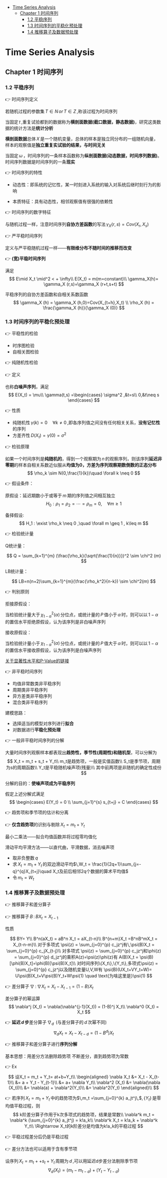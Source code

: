 - [Time Series Analysis](#time-series-analysis)
  - [Chapter 1 时间序列](#chapter-1-时间序列)
    - [1.2 平稳序列](#12-平稳序列)
    - [1.3 时间序列的平稳化预处理](#13-时间序列的平稳化预处理)
    - [1.4 推移算子及数据预处理](#14-推移算子及数据预处理)

# Time Series Analysis

## Chapter 1 时间序列

### 1.2 平稳序列

👉 时间序列定义

若随机过程的参数集$\,T\in N \,or\, T\in Z\,$,称该过程为时间序列

当固定$\,t\,$,重复试验都到的数据称为**横剖面数据(截口数据，静态数据)**，研究这类数据的统计方法是**统计分析**

**横剖面数据**总体$\,X\,$是一个随机变量，总体的样本是独立同分布的一组随机向量，样本的观察值是**独立重复实试验的结果，与时间无关**

当固定$\,\omega\,$，时间序列的一条样本函数称为**纵剖面数据(动态数据，时间序列数据)**。时间序列数据是时间序列的一条**现实**

👉 时间序列的特性

- 动态性：即系统的记忆性，某一时刻进入系统的输入对系统后继时刻行为的影响

- 本质特征：具有动态性，相邻观察值有很强的依赖性

👉 时间序列的数字特征

与随机过程一样，注意时间序列**自协方差函数**的写法$\,\gamma_X (r,s) = Cov(X_r,X_s)\,$

👉 严平稳时间序列

定义与严平稳随机过程一样——**有限维分布不随时间的推移而改变**

👉 **(宽)平稳时间序列**

满足
$$
        E\mid X_t \mid^2 < + \infty\\
        E(X_t) = m(m=constant)\\
        \gamma_X(h)= \gamma_X (r,s)=\gamma_X (r+t,s+t)
$$

平稳序列的自协方差函数和自相关系数函数
$$
  \gamma_X (h) = \gamma_X (h,0)=Cov(X_{t+h},X_t) \\
  \rho_X (h) = \frac{\gamma_X (h)}{\gamma_X (0)}
$$

### 1.3 时间序列的平稳化预处理

👉 平稳性的检验

- 时序图检验
- 自相关图检验

👉 纯随机性检验

👉 定义

也称**白噪声序列**，满足
$$
  E(X_t) = \mu\\
  \gamma(t,s) =\begin{cases}
    \sigma^2 ,&t=s\\
    0,&t\neq s
  \end{cases}
$$

👉 性质

- 纯随机性$\,\gamma(k)=0 \quad \forall k \neq 0\,$,即各序列值之间没有任何相关关系，**没有记忆性**的序列
- 方差齐性$\,D(X_t)=\gamma(0)=\sigma^2\,$

👉 检验原理

如果一个时间序列是**纯随机的**，得到一个观察期为$\,n\,$的观察序列，则该序列**延迟非零期**的样本自相关系数近似服从**均值为0，方差为序列观察期数倒数的正态分布**
$$
  \rho_k \sim N(0,\frac{1}{k})\quad \forall k \neq 0
$$

👉 假设条件：

原假设：延迟期数小于或等于$\,m\,$期的序列值之间相互独立
$$
  H_0 : \rho_1 = \rho_2 = \cdots = \rho_m = 0, \quad \forall m \geq 1
$$

备择假设:
$$
  H_1 : \exist \rho_k \neq 0 ,\quad \forall m \geq 1 , k\leq m
$$

👉 检验统计量

Q统计量：

$$
  Q = \sum_{k=1}^{m} (\frac{\rho_k}{\sqrt{\frac{1}{n}}})^2 \sim \chi^2 (m)
$$

LB统计量：

$$
  LB=n(n+2)\sum_{k=1}^{m}(\frac{\rho_k^2}{n-k}) \sim \chi^2(m)
$$

👉 判别原则

拒接原假设：

当检验统计量大于$\,\chi^2_{1-\alpha}(\alpha)\,$分位点，或统计量的$\,P\,$值小于$\,\alpha\,$时，则可以以$\,1-\alpha\,$的置信水平拒绝原假设，认为该序列是非白噪声序列

接收原假设：

当检验统计量小于$\,\chi^2_{1-\alpha}(\alpha)\,$分位点，或统计量的$\,P\,$值大于$\,\alpha\,$时，则可以以$\,1-\alpha\,$的置信水平接收原假设，认为该序列是白噪声序列

[关于显著性水平和P-Value的链接](https://www.zhihu.com/question/23680352/answer/144892542)

👉 非平稳时间序列

- 均值非常数类非平稳序列
- 周期类非平稳序列
- 异方差类非平稳序列
- 混合类非平稳序列

建模思路：

- 选择适当的模型对序列进行**拟合**
- 对数据进行**平稳化预处理**

👉 一般非平稳时间序列的分解

大量时间序列观察样本都表现出**趋势性，季节性(周期性)和随机型**，可以分解为
$$
  X_t = m_t + s_t + Y_t\\
  m_t是趋势项，一般是实值函数\\
  S_t是季节项，周期为s的周期函数\\
  Y_t是平稳随机噪声项(残量)\\
  其中前两项是非随机的确定性成份
$$

分解的目的：**使噪声项成为平稳序列**

假定上述分解式满足
$$
  \begin{cases}
    E(Y_t) = 0 \\
    \sum_{j=1}^{s} s_{t+j} = C
  \end{cases}
$$

👉 趋势项和季节项的估计和分离

👉 **仅含趋势项**的识别与剔除$\,X_t = m_t + Y_t\,$

最小二乘法——拟合均值函数并将过程零均值化

滑动平均平滑方法——以直代曲，平滑数据，消去噪声项

- 取非负整数$\,q\,$
- 求$\,X_t = m_t + Y_t\,$的双边滑动平均$\,W_t = \frac{1}{2q+1}\sum_{j=-q}^{q}X_{t+j}\quad X_t及前后相邻2q个数据的算术平均值$
- 令$\,m_t = W_t\,$

### 1.4 推移算子及数据预处理

👉 推移算子和差分算子

👉 推移算子$\,B\,$:$\,BX_t = X_{t-1}\,$

性质

$$
  BY= Y\\
  B^n(aX_t) = aB^n X_t = aX_{t-n}\\
  B^{n+m}X_t  =B^nB^mX_t = X_{t-n-m}\\
  对于多项式 \psi(z) = \sum_{j=0}^{p} c_jz^j有\,\psi(B)X_t = \sum_{j=0}^{p} c_jX_{t-j}\\
  对多项式 \psi(z) = \sum_{j=0}^{p} c_jz^j和\phi(z) = \sum_{j=0}^{p} d_jz^j的乘积A(z)=\psi(z)\phi(z)有 A(B)X_t = \psi(B)[\phi(B)X_t]=\phi(B)[\psi(B)X_t]\\
  对时间序列\{X_t\},\{Y_t\},多项式\psi(z) = \sum_{j=0}^{p} c_jz^j以及随机变量U,V,W有 \psi(B)(UX_t+VY_t+W)= U\psi(B)X_t+V\psi(B)Y_t+W\psi(1) \quad \text{为啥这里是}\psi(1)
$$

👉 差分算子$\,\nabla\,$:$\,\nabla X_t = X_t - X_{t-1} = (1-B)X_t\,$

差分算子的幂运算
$$
  \nabla^j (X_t) = \nabla(\nabla^{j-1}(X_t)) = (1-B)^j X_t\\
  \nabla^0 (X_t) = X_t
$$

👉 **延迟$\,d\,$步**差分算子$\,\nabla_d\,$ (与差分算子的$\,d\,$次幂不同)
$$
  \nabla_d X_t = X_t - X_{t-d} = (1-B^d)X_t
$$

👉 推移算子和差分算子进行**序列分解**

基本思想：用差分方法删除趋势项 不断差分，直到趋势项为常数

👉 Ex
$$
  设X_t = m_t + Y_t= at+b+Y_t\\
  \begin{aligned}
    \nabla X_t &= X_t - X_{t-1}\\
    &= a + Y_t - Y_{t-1}\\
    &= a+ \nabla Y_t\\
    \nabla^2 (X_t) &= \nabla(\nabla (X_t))\\
    &= \nabla(a) + \nabla^2(Y_t)\\
    &= \nabla^2(Y_t)
  \end{aligned}\\
$$

👉 若序列$\,X_t = m_t + Y_t\,$中的趋势项为$\,m_t  =\sum_{j=0}^{k} a_jt^j\,$,$\,\{Y_t\}\,$是零均值平稳过程，则
$$
  k阶差分算子作用于k次多项式的趋势项，结果是常数\\
  \nabla^k m_t = \nabla^k (\sum_{j=0}^{k} a_jt^j) = k!a_k\\
  \nabla^k X_t = k!a_k + \nabla^k Y_t\\
  \Rightarrow X_t的k阶差分是均值为k!a_k的平稳过程
$$

👉 平稳过程差分后仍是平稳过程

👉 差分方法也可以适用于含有季节项

设序列$\,X_t = m_t + +s_t + Y_t\,$周期为$\,d\,$,可以用延迟d步差分法剔除季节项
$$
  \nabla_d (X_t) = (m_t-m_{t-d}) + (Y_t - Y_{t-d})
$$
